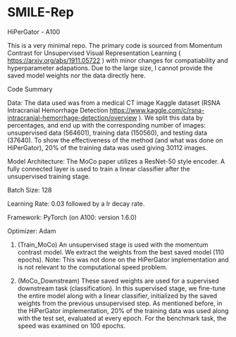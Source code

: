 # SMILE-Rep
HiPerGator - A100 

This is a very minimal repo. The primary code is sourced from Momentum Contrast for Unsupervised Visual Representation Learning ( https://arxiv.org/abs/1911.05722 ) with minor changes for compatiability and hyperparameter adapations. Due to the large size, I cannot provide the saved model weights nor the data directly here. 

Code Summary 
 
Data: The data used was from a medical CT image Kaggle dataset (RSNA Intracranial Hemorrhage Detection https://www.kaggle.com/c/rsna-intracranial-hemorrhage-detection/overview ).  We split this data by percentages, and end up with the corresponding number of images: unsupervised data (564601), training data (150560), and testing data (37640). To show the effectiveness of the method (and what was done on HiPerGator), 20% of the training data was used giving 30112 images. 

Model Architecture: The MoCo paper utilizes a ResNet-50 style encoder. A fully connected layer is used to train a linear classifier after the unsupervised training stage. 

Batch Size: 128 

Learning Rate: 0.03 followed by a lr decay rate. 

Framework: PyTorch (on A100: version 1.6.0) 

Optimizer: Adam 


1) (Train_MoCo) An unsupervised stage is used with the momentum contrast model. We extract the weights from the best saved model (110 epochs). Note: This was not done on the HiPerGator implementation and is not relevant to the computational speed problem. 

2) (MoCo_Downstream) These saved weights are used for a supervised downstream task (classification). In this supervised stage, we fine-tune the entire model along with a linear classifier, initialized by the saved weights from the previous unsupervised step. As mentioned before, in the HiPerGator implementation, 20% of the training data was used along with the test set, evaluated at every epoch. For the benchmark task, the speed was examined on 100 epochs. 




